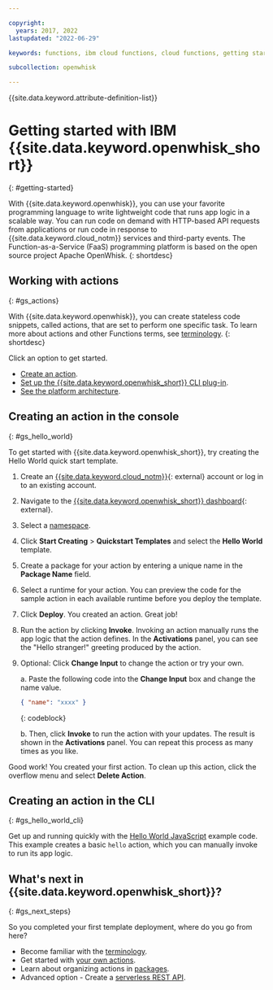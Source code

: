 ```yaml
---

copyright:
  years: 2017, 2022
lastupdated: "2022-06-29"

keywords: functions, ibm cloud functions, cloud functions, getting started, creating actions, actions, OpenWhisk

subcollection: openwhisk

---
```


{{site.data.keyword.attribute-definition-list}}


# Getting started with IBM {{site.data.keyword.openwhisk_short}}
{: #getting-started}

With {{site.data.keyword.openwhisk}}, you can use your favorite programming language to write lightweight code that runs app logic in a scalable way. You can run code on demand with HTTP-based API requests from applications or run code in response to {{site.data.keyword.cloud_notm}} services and third-party events. The Function-as-a-Service (FaaS) programming platform is based on the open source project Apache OpenWhisk.
{: shortdesc}

## Working with actions
{: #gs_actions}

With {{site.data.keyword.openwhisk}}, you can create stateless code snippets, called actions, that are set to perform one specific task. To learn more about actions and other Functions terms, see [terminology](/docs/openwhisk?topic=openwhisk-about).
{: shortdesc}

Click an option to get started.

- [Create an action](#gs_hello_world).
- [Set up the {{site.data.keyword.openwhisk_short}} CLI plug-in](/docs/openwhisk?topic=openwhisk-cli_install).
- [See the platform architecture](/docs/openwhisk?topic=openwhisk-about).


## Creating an action in the console
{: #gs_hello_world}

To get started with {{site.data.keyword.openwhisk_short}}, try creating the Hello World quick start template.

1. Create an [{{site.data.keyword.cloud_notm}}](https://cloud.ibm.com/registration){: external} account or log in to an existing account.

2. Navigate to the [{{site.data.keyword.openwhisk_short}} dashboard](https://cloud.ibm.com/functions){: external}.

3. Select a [namespace](/docs/openwhisk?topic=openwhisk-namespaces).

4. Click **Start Creating** > **Quickstart Templates** and select the **Hello World** template.

5. Create a package for your action by entering a unique name in the **Package Name** field.

6. Select a runtime for your action. You can preview the code for the sample action in each available runtime before you deploy the template.

7. Click **Deploy**. You created an action. Great job!

8. Run the action by clicking **Invoke**. Invoking an action manually runs the app logic that the action defines. In the **Activations** panel, you can see the "Hello stranger!" greeting produced by the action.

9. Optional: Click **Change Input** to change the action or try your own.

    a. Paste the following code into the **Change Input** box and change the name value.
    ```json
    { "name": "xxxx" }
    ```
    {: codeblock}

    b. Then, click **Invoke** to run the action with your updates. The result is shown in the **Activations** panel. You can repeat this process as many times as you like.

Good work! You created your first action. To clean up this action, click the overflow menu and select **Delete Action**.

## Creating an action in the CLI
{: #gs_hello_world_cli}

Get up and running quickly with the [Hello World JavaScript](/docs/openwhisk?topic=openwhisk-prep#prep_js) example code. This example creates a basic `hello` action, which you can manually invoke to run its app logic.

## What's next in {{site.data.keyword.openwhisk_short}}?
{: #gs_next_steps}

So you completed your first template deployment, where do you go from here?

* Become familiar with the [terminology](/docs/openwhisk?topic=openwhisk-about).
* Get started with [your own actions](/docs/openwhisk?topic=openwhisk-actions).
* Learn about organizing actions in [packages](/docs/openwhisk?topic=openwhisk-pkg_ov).
* Advanced option - Create a [serverless REST API](/docs/openwhisk?topic=openwhisk-apigateway).


